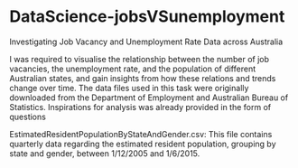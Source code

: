 
# DataScience-jobsVSunemployment
Investigating Job Vacancy and Unemployment Rate Data across Australia

I was required to visualise the relationship between the number of job vacancies, the unemployment rate, and the population of different Australian states, and gain insights from how these relations and trends change over time. The data files used in this task were originally downloaded from the Department of Employment and Australian Bureau of Statistics. Inspirations for analysis was already provided in the form of questions

EstimatedResidentPopulationByStateAndGender.csv: This file contains quarterly data regarding the estimated resident population, grouping by state and gender, between 1/12/2005 and 1/6/2015.
